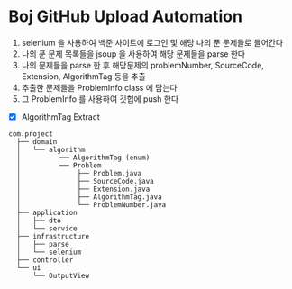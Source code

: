 # Boj GitHub Upload Automation

1. selenium 을 사용하여 백준 사이트에 로그인 및 해당 나의 푼 문제들로 들어간다
2. 나의 푼 문제 목록들을 jsoup 을 사용하여 해당 문제들을 parse 한다
3. 나의 문제들을 parse 한 후 해당문제의 problemNumber, SourceCode, Extension, AlgorithmTag 등을 추출
4. 추출한 문제들을 ProblemInfo class <DTD> 에 담는다
5. 그 ProblemInfo 를 사용하여 깃헙에 push 한다


- [x] AlgorithmTag Extract

```
com.project
  ├── domain
  │   └── algorithm
  │         ├── AlgorithmTag (enum) 
  │         └── Problem
  │              ├── Problem.java
  │              ├── SourceCode.java
  │              ├── Extension.java
  │              ├── AlgorithmTag.java
  │              └── ProblemNumber.java
  ├── application
  │   ├── dto
  │   └── service
  ├── infrastructure
  │   ├── parse
  │   └── selenium
  ├── controller
  └── ui
      └── OutputView

```